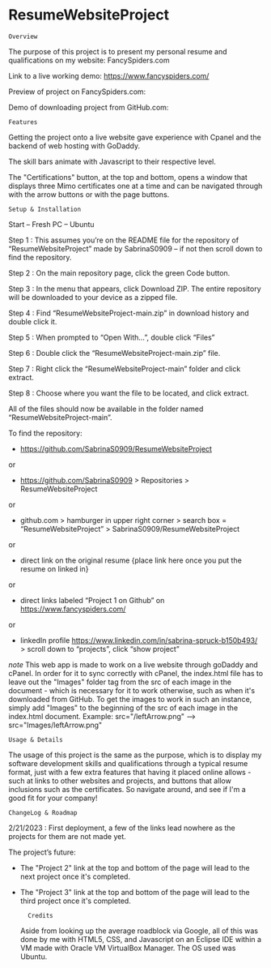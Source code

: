 # ResumeWebsiteProject

	Overview
The purpose of this project is to present my personal resume and qualifications on my website: FancySpiders.com

Link to a live working demo: https://www.fancyspiders.com/
	
Preview of project on FancySpiders.com:
	
Demo of downloading project from GitHub.com:
    
	Features
Getting the project onto a live website gave experience with Cpanel and the backend of web hosting with GoDaddy.

The skill bars animate with Javascript to their respective level.

The "Certifications" button, at the top and bottom, opens a window that displays three Mimo certificates one at a time and can be navigated through with the arrow buttons or with the page buttons.
    
	Setup & Installation
Start – Fresh PC – Ubuntu

Step 1 : This assumes you’re on the README file for the repository of “ResumeWebsiteProject” made by SabrinaS0909 – if not then scroll down to find the repository.

Step 2 : On the main repository page, click the green Code button.

Step 3 : In the menu that appears, click Download ZIP. The entire repository will be downloaded to your device as a zipped file.

Step 4 : Find “ResumeWebsiteProject-main.zip” in download history and double click it.

Step 5 : When prompted to “Open With…”, double click “Files”

Step 6 : Double click the “ResumeWebsiteProject-main.zip” file.

Step 7 : Right click the “ResumeWebsiteProject-main” folder and click extract.

Step 8 : Choose where you want the file to be located, and click extract.

All of the files should now be available in the folder named “ResumeWebsiteProject-main”. 

To find the repository:

- https://github.com/SabrinaS0909/ResumeWebsiteProject

or

- https://github.com/SabrinaS0909 > Repositories > ResumeWebsiteProject

or

- github.com > hamburger in upper right corner > search box = “ResumeWebsiteProject” > SabrinaS0909/ResumeWebsiteProject

or

- direct link on the original resume {place link here once you put the resume on linked in}

or

- direct links labeled “Project 1 on Github” on https://www.fancyspiders.com/

or

- linkedIn profile https://www.linkedin.com/in/sabrina-spruck-b150b493/ > scroll down to “projects”, click “show project”
		
*note* This web app is made to work on a live website through goDaddy and cPanel. In order for it to sync correctly with cPanel, the index.html file has to leave out the "Images" folder tag from the src of each image in the document - which is necessary for it to work otherwise, such as when it's downloaded from GitHub. To get the images to work in such an instance, simply add "Images" to the beginning of the src of each image in the index.html document. 
	Example: src="/leftArrow.png" --> src="Images/leftArrow.png"
    
	Usage & Details
The usage of this project is the same as the purpose, which is to display my software development skills and qualifications through a typical resume format, just with a few extra features that having it placed online allows - such at links to other websites and projects, and buttons that allow inclusions such as the certificates. So navigate around, and see if I'm a good fit for your company!
    
	ChangeLog & Roadmap
2/21/2023 : First deployment, a few of the links lead nowhere as the projects for them are not made yet.

The project’s future:

- The "Project 2" link at the top and bottom of the page will lead to the next project once it's completed.

- The "Project 3" link at the top and bottom of the page will lead to the third project once it's completed.
    
		Credits
	Aside from looking up the average roadblock via Google, all of this was done by me with HTML5, CSS, and Javascript on an Eclipse IDE within a VM made with Oracle VM VirtualBox Manager. The OS used was Ubuntu.
